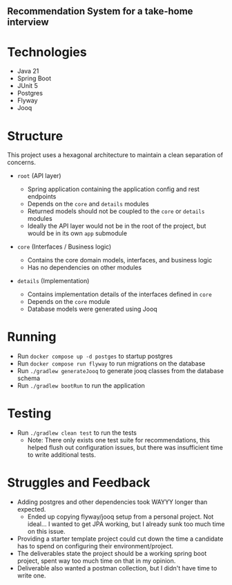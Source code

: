 ## Recommendation System for a take-home interview

# Technologies

- Java 21
- Spring Boot
- JUnit 5
- Postgres
- Flyway
- Jooq

# Structure

This project uses a hexagonal architecture to maintain a clean separation of concerns.

- `root` (API layer)
    - Spring application containing the application config and rest endpoints
    - Depends on the `core` and `details` modules
    - Returned models should not be coupled to the `core` or `details` modules
    - Ideally the API layer would not be in the root of the project, but would be in its own `app` submodule

- `core` (Interfaces / Business logic)
    - Contains the core domain models, interfaces, and business logic
    - Has no dependencies on other modules
- `details` (Implementation)
    - Contains implementation details of the interfaces defined in `core`
    - Depends on the `core` module
    - Database models were generated using Jooq

# Running

- Run `docker compose up -d postges` to startup postgres
- Run `docker compose run flyway` to run migrations on the database
- Run `./gradlew generateJooq` to generate jooq classes from the database schema
- Run `./gradlew bootRun` to run the application

# Testing

- Run `./gradlew clean test` to run the tests
    - Note: There only exists one test suite for recommendations, this helped flush out configuration issues,
      but there was insufficient time to write additional tests.

# Struggles and Feedback

- Adding postgres and other dependencies took WAYYY longer than expected.
    - Ended up copying flyway/jooq setup from a personal project. Not
      ideal... I wanted to get JPA working, but I already sunk too much time on this issue.
- Providing a starter template project could cut down the time a candidate has to spend on configuring their
  environment/project.
- The deliverables state the project should be a working spring boot project, spent way too much time on that in my
  opinion.
- Deliverable also wanted a postman collection, but I didn't have time to write one.